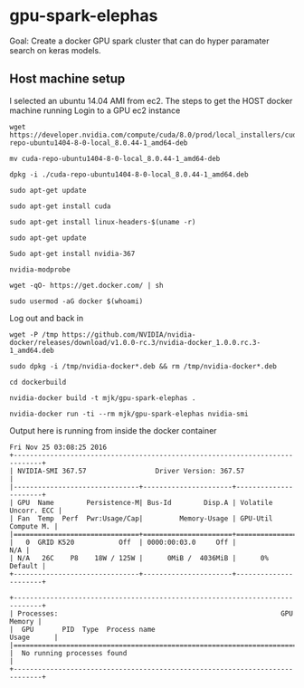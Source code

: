 # gpu-spark-elephas

Goal: Create a docker GPU spark cluster that can do hyper paramater search on keras models. 

## Host machine setup

I selected an ubuntu 14.04 AMI from ec2. The steps to get the HOST docker machine running
Login to a GPU ec2 instance

```
wget https://developer.nvidia.com/compute/cuda/8.0/prod/local_installers/cuda-repo-ubuntu1404-8-0-local_8.0.44-1_amd64-deb
```

```
mv cuda-repo-ubuntu1404-8-0-local_8.0.44-1_amd64-deb
```

```
dpkg -i ./cuda-repo-ubuntu1404-8-0-local_8.0.44-1_amd64.deb
```

```
sudo apt-get update
```

```
sudo apt-get install cuda
```

```
sudo apt-get install linux-headers-$(uname -r)
```

```
sudo apt-get update
```

```
Sudo apt-get install nvidia-367
```

```
nvidia-modprobe
```

```
wget -qO- https://get.docker.com/ | sh
```

```
sudo usermod -aG docker $(whoami)
```

Log out and back in

```
wget -P /tmp https://github.com/NVIDIA/nvidia-docker/releases/download/v1.0.0-rc.3/nvidia-docker_1.0.0.rc.3-1_amd64.deb
```
```
sudo dpkg -i /tmp/nvidia-docker*.deb && rm /tmp/nvidia-docker*.deb
```
```
cd dockerbuild
```
```
nvidia-docker build -t mjk/gpu-spark-elephas .
```
```
nvidia-docker run -ti --rm mjk/gpu-spark-elephas nvidia-smi
```

Output here is running from inside the docker container

```
Fri Nov 25 03:08:25 2016       
+-----------------------------------------------------------------------------+
| NVIDIA-SMI 367.57                 Driver Version: 367.57                    |
|-------------------------------+----------------------+----------------------+
| GPU  Name        Persistence-M| Bus-Id        Disp.A | Volatile Uncorr. ECC |
| Fan  Temp  Perf  Pwr:Usage/Cap|         Memory-Usage | GPU-Util  Compute M. |
|===============================+======================+======================|
|   0  GRID K520           Off  | 0000:00:03.0     Off |                  N/A |
| N/A   26C    P8    18W / 125W |      0MiB /  4036MiB |      0%      Default |
+-------------------------------+----------------------+----------------------+

+-----------------------------------------------------------------------------+
| Processes:                                                       GPU Memory |
|  GPU       PID  Type  Process name                               Usage      |
|=============================================================================|
|  No running processes found                                                 |
+-----------------------------------------------------------------------------+
```
